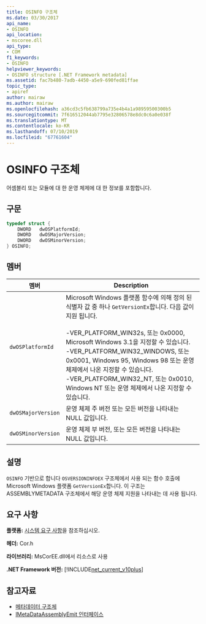 ```yaml
---
title: OSINFO 구조체
ms.date: 03/30/2017
api_name:
- OSINFO
api_location:
- mscoree.dll
api_type:
- COM
f1_keywords:
- OSINFO
helpviewer_keywords:
- OSINFO structure [.NET Framework metadata]
ms.assetid: fac7b480-7adb-4450-a5e9-690fed81ffae
topic_type:
- apiref
author: mairaw
ms.author: mairaw
ms.openlocfilehash: a36cd3c5fb638799a735e4b4a1a98959500300b5
ms.sourcegitcommit: 7f616512044ab7795e32806578e8dc0c6a0e038f
ms.translationtype: MT
ms.contentlocale: ko-KR
ms.lasthandoff: 07/10/2019
ms.locfileid: "67761604"
---
```

# <a name="osinfo-structure"></a>OSINFO 구조체
어셈블리 또는 모듈에 대 한 운영 체제에 대 한 정보를 포함합니다.  
  
## <a name="syntax"></a>구문  
  
```cpp  
typedef struct {  
    DWORD   dwOSPlatformId;  
    DWORD   dwOSMajorVersion;   
    DWORD   dwOSMinorVersion;   
} OSINFO;  
```  
  
## <a name="members"></a>멤버  
  
|멤버|Description|  
|------------|-----------------|  
|`dwOSPlatformId`|Microsoft Windows 플랫폼 함수에 의해 정의 된 식별자 값 중 하나 `GetVersionEx`합니다. 다음 값이 지원 됩니다.<br /><br /> -VER_PLATFORM_WIN32s, 또는 0x0000, Microsoft Windows 3.1을 지정할 수 있습니다.<br />-VER_PLATFORM_WIN32_WINDOWS, 또는 0x0001, Windows 95, Windows 98 또는 운영 체제에서 나온 지정할 수 있습니다.<br />-VER_PLATFORM_WIN32_NT, 또는 0x0010, Windows NT 또는 운영 체제에서 나온 지정할 수 있습니다.|  
|`dwOSMajorVersion`|운영 체제 주 버전 또는 모든 버전을 나타내는 NULL 값입니다.|  
|`dwOSMinorVersion`|운영 체제 부 버전, 또는 모든 버전을 나타내는 NULL 값입니다.|  
  
## <a name="remarks"></a>설명  
 `OSINFO` 기반으로 합니다 `OSVERSIONINFOEX` 구조체에서 사용 되는 함수 호출에 Microsoft Windows 플랫폼 `GetVersionEx`합니다. 이 구조는 ASSEMBLYMETADATA 구조체에서 해당 운영 체제 지원을 나타내는 데 사용 됩니다.  
  
## <a name="requirements"></a>요구 사항  
 **플랫폼:** [시스템 요구 사항](../../../../docs/framework/get-started/system-requirements.md)을 참조하십시오.  
  
 **헤더:** Cor.h  
  
 **라이브러리:** MsCorEE.dll에서 리소스로 사용  
  
 **.NET Framework 버전:** [!INCLUDE[net_current_v10plus](../../../../includes/net-current-v10plus-md.md)]  
  
## <a name="see-also"></a>참고자료

- [메타데이터 구조체](../../../../docs/framework/unmanaged-api/metadata/metadata-structures.md)
- [IMetaDataAssemblyEmit 인터페이스](../../../../docs/framework/unmanaged-api/metadata/imetadataassemblyemit-interface.md)
